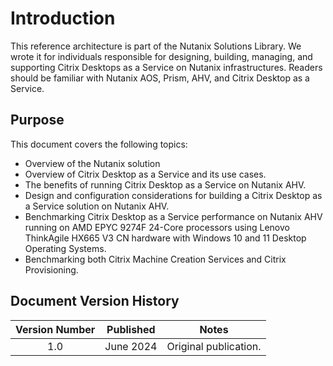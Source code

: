 # Introduction

This reference architecture is part of the Nutanix Solutions Library. We wrote it for individuals responsible for designing, building, managing, and supporting Citrix Desktops as a Service on Nutanix infrastructures. Readers should be familiar with Nutanix AOS, Prism, AHV, and Citrix Desktop as a Service.

## Purpose

This document covers the following topics:

- Overview of the Nutanix solution
- Overview of Citrix Desktop as a Service and its use cases.
- The benefits of running Citrix Desktop as a Service on Nutanix AHV.
- Design and configuration considerations for building a Citrix Desktop as a Service solution on Nutanix AHV.
- Benchmarking Citrix Desktop as a Service performance on Nutanix AHV running on AMD EPYC 9274F 24-Core processors using Lenovo ThinkAgile HX665 V3 CN hardware with Windows 10 and 11 Desktop Operating Systems.
- Benchmarking both Citrix Machine Creation Services and Citrix Provisioning.

## Document Version History 

| Version Number | Published | Notes |
| :---: | --- | --- |
| 1.0 | June 2024 | Original publication. |